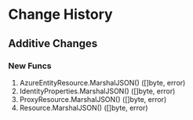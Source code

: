 # Change History

## Additive Changes

### New Funcs

1. AzureEntityResource.MarshalJSON() ([]byte, error)
1. IdentityProperties.MarshalJSON() ([]byte, error)
1. ProxyResource.MarshalJSON() ([]byte, error)
1. Resource.MarshalJSON() ([]byte, error)
